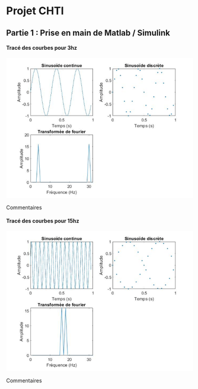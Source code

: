 # Projet CHTI
## Partie 1 : Prise en main de Matlab / Simulink
#### Tracé des courbes  pour 3hz

![Figure 1 : Tracé pour 3Hz](/images/plot_3hz.jpg)

Commentaires

#### Tracé des courbes pour 15hz

![Figure 2 : Tracé pour 15Hz](/images/plot_15hz.jpg)

Commentaires
